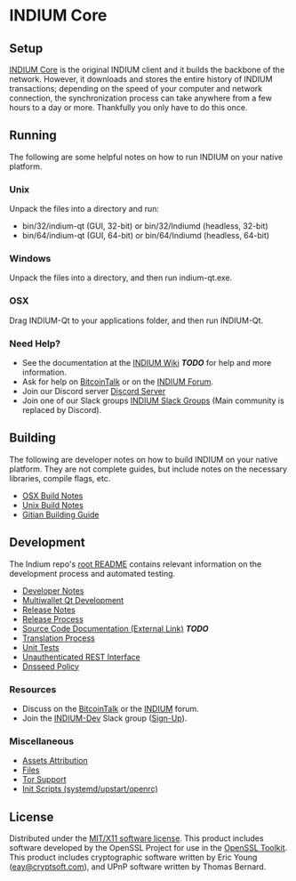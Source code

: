 INDIUM Core
=====================

Setup
---------------------
[INDIUM Core](http://indium.org/wallet) is the original INDIUM client and it builds the backbone of the network. However, it downloads and stores the entire history of INDIUM transactions; depending on the speed of your computer and network connection, the synchronization process can take anywhere from a few hours to a day or more. Thankfully you only have to do this once.

Running
---------------------
The following are some helpful notes on how to run INDIUM on your native platform.

### Unix

Unpack the files into a directory and run:

- bin/32/indium-qt (GUI, 32-bit) or bin/32/Indiumd (headless, 32-bit)
- bin/64/indium-qt (GUI, 64-bit) or bin/64/Indiumd (headless, 64-bit)

### Windows

Unpack the files into a directory, and then run indium-qt.exe.

### OSX

Drag INDIUM-Qt to your applications folder, and then run INDIUM-Qt.

### Need Help?

* See the documentation at the [INDIUM Wiki](https://en.bitcoin.it/wiki/Main_Page) ***TODO***
for help and more information.
* Ask for help on [BitcoinTalk](https://bitcointalk.org/index.php?topic=1262920.0) or on the [INDIUM Forum](http://forum.indium.org/).
* Join our Discord server [Discord Server](https://discord.indium.org)
* Join one of our Slack groups [INDIUM Slack Groups](https://indium.org/slack-logins/) (Main community is replaced by Discord).

Building
---------------------
The following are developer notes on how to build INDIUM on your native platform. They are not complete guides, but include notes on the necessary libraries, compile flags, etc.

- [OSX Build Notes](build-osx.md)
- [Unix Build Notes](build-unix.md)
- [Gitian Building Guide](gitian-building.md)

Development
---------------------
The Indium repo's [root README](https://github.com/INDIUM-Project/INDIUM/blob/master/README.md) contains relevant information on the development process and automated testing.

- [Developer Notes](developer-notes.md)
- [Multiwallet Qt Development](multiwallet-qt.md)
- [Release Notes](release-notes.md)
- [Release Process](release-process.md)
- [Source Code Documentation (External Link)](https://dev.visucore.com/bitcoin/doxygen/) ***TODO***
- [Translation Process](translation_process.md)
- [Unit Tests](unit-tests.md)
- [Unauthenticated REST Interface](REST-interface.md)
- [Dnsseed Policy](dnsseed-policy.md)

### Resources

* Discuss on the [BitcoinTalk](https://bitcointalk.org/index.php?topic=1262920.0) or the [INDIUM](http://forum.indium.org/) forum.
* Join the [INDIUM-Dev](https://indium-dev.slack.com/) Slack group ([Sign-Up](https://indium-dev.herokuapp.com/)).

### Miscellaneous
- [Assets Attribution](assets-attribution.md)
- [Files](files.md)
- [Tor Support](tor.md)
- [Init Scripts (systemd/upstart/openrc)](init.md)

License
---------------------
Distributed under the [MIT/X11 software license](http://www.opensource.org/licenses/mit-license.php).
This product includes software developed by the OpenSSL Project for use in the [OpenSSL Toolkit](https://www.openssl.org/). This product includes
cryptographic software written by Eric Young ([eay@cryptsoft.com](mailto:eay@cryptsoft.com)), and UPnP software written by Thomas Bernard.
